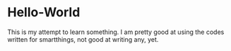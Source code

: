 # Hello-World
This is my attempt to learn something. I am pretty good at using the codes written for smartthings, not good at writing any, yet.
